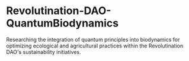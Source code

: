 # Revolutination-DAO-QuantumBiodynamics
Researching the integration of quantum principles into biodynamics for optimizing ecological and agricultural practices within the Revolutination DAO's sustainability initiatives.
